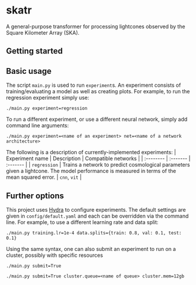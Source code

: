 # skatr
A general-purpose transformer for processing lightcones observed by the Square Kilometer Array (SKA).

## Getting started

## Basic usage
The script `main.py` is used to run `experiment`s. An experiment consists of training/evaluating a model as well as creating plots. For example, to run the regression experiment simply use:
```
./main.py experiment=regression
```
To run a different experiment, or use a different neural network, simply add command line arguments:
```
./main.py experiment=<name of an experiment> net=<name of a network architecture>
```

The following is a description of currently-implemented experiments:
| Experiment name | Description | Compatible networks |
| :-------- | :------- | :------- |
| `regression` | Trains a network to predict cosmological parameters given a lightcone. The model performance is measured in terms of the mean squared error. | `cnn`, `vit` |

## Further options
This project uses [Hydra](https://hydra.cc/docs/intro/) to configure experiments. The default settings are given in `config/default.yaml` and each can be overridden via the command line. For example, to use a different learning rate and data split:
```
./main.py training.lr=1e-4 data.splits={train: 0.8, val: 0.1, test: 0.1}
```
Using the same syntax, one can also submit an experiment to run on a cluster, possibly with specific resources
```
./main.py submit=True
```
```
./main.py submit=True cluster.queue=<name of queue> cluster.mem=12gb
```

